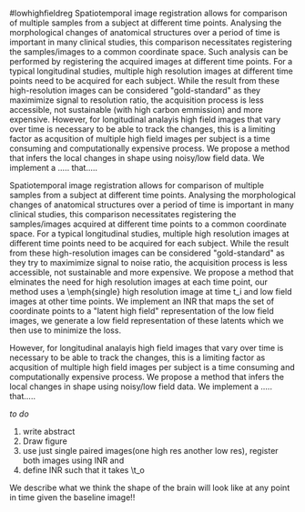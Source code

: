 #lowhighfieldreg
Spatiotemporal image registration allows for comparison of multiple samples from a subject at different time points. Analysing the morphological changes of anatomical structures over a period of time is important in many clinical studies, this comparison necessitates registering the samples/images to a common coordinate space.  Such analysis can be performed by registering the acquired images at different time points. For a typical longitudinal studies, multiple high resolution images at different time points need to be acquired for each subject. While the result from these high-resolution images can be considered "gold-standard" as they maximimize signal to resolution ratio, the acquisition process is less accessible, not sustainable (with high carbon emmission) and more expensive. However, for longitudinal analayis high field images that vary over time is necessary to be able to track the changes, this is a limiting factor as acqusition of multiple high field images per subject is a time consuming and computationally expensive process. We propose a method that infers the local changes in shape using noisy/low field data. We implement a ..... that.....




Spatiotemporal image registration allows for comparison of multiple samples from a subject at different time points. Analysing the morphological changes of anatomical structures over a period of time is important in many clinical studies, this comparison necessitates registering the samples/images acquired at different time points to a common coordinate space. For a typical longitudinal studies, multiple high resolution images at different time points need to be acquired for each subject. While the result from these high-resolution images can be considered "gold-standard" as they try to maximimize signal to noise ratio, the acquisition process is less accessible, not sustainable and more expensive. We propose a method that elminates the need for high resolution images at each time point, our method uses a \emph{single} high resolution image at time t_i and low field images at other time points. We implement an INR that maps the set of coordinate points to a "latent high field" representation of the low field images, we generate a low field representation of these latents which we then use to minimize the loss.


However, for longitudinal analayis high field images that vary over time is necessary to be able to track the changes, this is a limiting factor as acqusition of multiple high field images per subject is a time consuming and computationally expensive process. We propose a method that infers the local changes in shape using noisy/low field data. We implement a ..... that.....




*to do*
1. write abstract 
2. Draw figure
3. use just single paired images(one high res another low res), register both images using INR and 
4. define INR such that it takes \t_o 





We describe what we think the shape of the brain will look like at any point in time given the baseline image!!